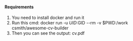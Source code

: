 
#### Requirements
1. You need to install docker and run it
2. Run this cmd: docker run -u $UID:$GID --rm -v $PWD:/work csmith/awesome-cv-builder
3. Then you can see the output: cv.pdf